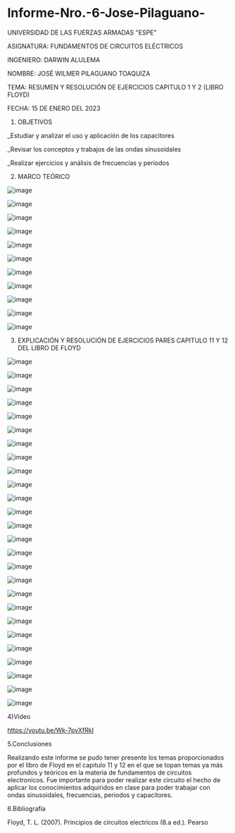 # Informe-Nro.-6-Jose-Pilaguano-

UNIVERSIDAD DE LAS FUERZAS ARMADAS "ESPE"

ASIGNATURA: FUNDAMENTOS DE CIRCUITOS ELÉCTRICOS

INGENIERO: DARWIN ALULEMA

NOMBRE: JOSÉ WILMER PILAGUANO TOAQUIZA

TEMA: RESUMEN Y RESOLUCIÓN DE EJERCICIOS CAPITULO 1 Y 2 (LIBRO FLOYD)

FECHA: 15 DE ENERO DEL 2023

1. OBJETIVOS

_Estudiar y analizar el uso y aplicación de los capacitores

_Revisar los conceptos y trabajos de las ondas sinusoidales

_Realizar ejercicios y análisis de frecuencias y periodos

2. MARCO TEÓRICO

![image](https://user-images.githubusercontent.com/116677175/212951312-ba221c15-59ea-490f-8d46-9bb6bf24d548.png)

![image](https://user-images.githubusercontent.com/116677175/212951586-953ce63b-4759-4ef9-a9b6-c73e8d79c90f.png)

![image](https://user-images.githubusercontent.com/116677175/212951643-269be9df-d464-4666-9ca7-87c6e27c807f.png)

![image](https://user-images.githubusercontent.com/116677175/212951709-04a3e10b-c666-4503-87de-df7567f60744.png)

![image](https://user-images.githubusercontent.com/116677175/212951767-ee07ee89-30e7-4b16-a878-4e6bf711f12c.png)

![image](https://user-images.githubusercontent.com/116677175/212951896-a631cada-2597-4f81-a83f-fd45bda03014.png)

![image](https://user-images.githubusercontent.com/116677175/212951963-94e83f70-cc26-446f-8eba-5f35ffcd3001.png)

![image](https://user-images.githubusercontent.com/116677175/212952025-d853de6a-f5d3-40e6-947f-0a50403b7128.png)

![image](https://user-images.githubusercontent.com/116677175/212952094-8e382010-78fc-4326-b1bb-a539be42c9eb.png)

![image](https://user-images.githubusercontent.com/116677175/212952172-9ace5b45-9d2c-45d3-b8b3-a563de0304b0.png)

![image](https://user-images.githubusercontent.com/116677175/212952231-ab903e69-1749-4110-a6d4-8131a9a05454.png)

3. EXPLICACIÓN Y RESOLUCIÓN DE EJERCICIOS PARES CAPITULO 11 Y 12 DEL LIBRO DE FLOYD 

![image](https://user-images.githubusercontent.com/116677175/212952812-208636ba-0ba2-4048-8e0c-968ced3e1b52.png)

![image](https://user-images.githubusercontent.com/116677175/212952866-570d5dd8-52bc-49b5-9b99-25f94ec1b697.png)

![image](https://user-images.githubusercontent.com/116677175/212952920-bc135ea7-2aeb-4b23-afcf-c6bef339943c.png)

![image](https://user-images.githubusercontent.com/116677175/212952976-3198ba81-2d72-4037-b80c-5bc7f7ff3a95.png)

![image](https://user-images.githubusercontent.com/116677175/212953039-d31b9939-0062-4f8a-aeb6-baff61643bf6.png)

![image](https://user-images.githubusercontent.com/116677175/212953100-9608dbea-ccea-4cad-b191-8c0c9c28963e.png)

![image](https://user-images.githubusercontent.com/116677175/212953170-87070bd8-cb96-4bb7-bb64-6eb2459683a0.png)

![image](https://user-images.githubusercontent.com/116677175/212953234-4834885d-3817-474f-ae0d-dfc71499c237.png)

![image](https://user-images.githubusercontent.com/116677175/212953296-830f6e0b-bad4-4d9e-895b-1e332d1ca2c4.png)

![image](https://user-images.githubusercontent.com/116677175/212953365-2a830275-2bb6-43a2-9976-818e39959cd8.png)

![image](https://user-images.githubusercontent.com/116677175/212953410-74c42c08-577c-4838-a0fa-5fc339d08406.png)

![image](https://user-images.githubusercontent.com/116677175/212953473-dd49a6f3-3369-47d5-95d0-00508a55a424.png)

![image](https://user-images.githubusercontent.com/116677175/212953529-545f949c-238a-4e95-a23d-6413844560b9.png)

![image](https://user-images.githubusercontent.com/116677175/212953603-37c97a48-3071-4300-b20c-960334cd3b30.png)

![image](https://user-images.githubusercontent.com/116677175/212953684-c42202f7-c108-42cf-acca-3bf5e69aa673.png)

![image](https://user-images.githubusercontent.com/116677175/212953897-08d28079-9b39-4320-9ba2-f850d1d6c671.png)

![image](https://user-images.githubusercontent.com/116677175/212953988-8350244e-21b9-4500-bf2f-a3fc2d09e3bf.png)

![image](https://user-images.githubusercontent.com/116677175/212954041-a71d9ae5-01fb-46b1-89ec-73379eec23be.png)

![image](https://user-images.githubusercontent.com/116677175/212954108-651eaa4f-d212-4f95-95df-8bee254d83cc.png)

![image](https://user-images.githubusercontent.com/116677175/212954372-316869b2-e729-417a-b229-b86602332dbf.png)

![image](https://user-images.githubusercontent.com/116677175/212954422-428c1ae4-f7ed-4087-adb2-23f8f243abd8.png)

![image](https://user-images.githubusercontent.com/116677175/212954486-8939e396-937f-47a0-9f30-9eb443246f8a.png)

![image](https://user-images.githubusercontent.com/116677175/212954569-beb6977b-43be-486c-9c0e-425529b6284a.png)

![image](https://user-images.githubusercontent.com/116677175/212954602-5512b6b8-20f2-4c2e-90ae-8355b91cf3b1.png)

![image](https://user-images.githubusercontent.com/116677175/212954648-3b249fbe-b2d0-49d2-aae8-a7450e7eb9d2.png)

![image](https://user-images.githubusercontent.com/116677175/212954690-f25f219e-535f-474b-a9d7-82ab02778905.png)

4)Video

https://youtu.be/Wk-7pvXfRkI 

5.Conclusiones

Realizando este informe se pudo tener presente los temas proporcionados por el libro de Floyd en el capitulo 11 y 12 en el que se topan temas ya más profundos y teóricos en la materia de fundamentos de circuitos electronicos. Fue importante para poder realizar este circuito el hecho de aplicar los conocimientos adquiridos en clase para poder trabajar con ondas sinusoidales, frecuencias, periodos y capacitores.

6.Bibliografía 

Floyd, T. L. (2007). Principios de circuitos electricos (8.a ed.). Pearso



